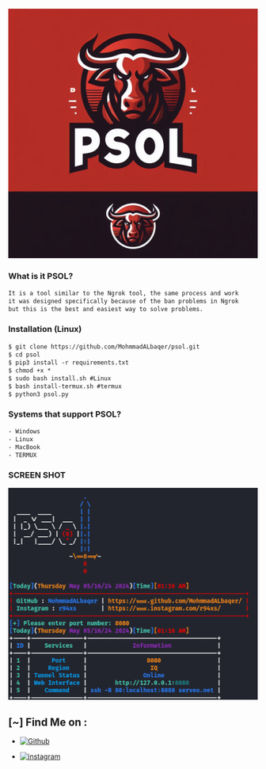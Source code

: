 ![Logo](Logo_psol.jpeg)

### What is it PSOL?

```
It is a tool similar to the Ngrok tool, the same process and work
it was designed specifically because of the ban problems in Ngrok
but this is the best and easiest way to solve problems.
```

### Installation (Linux)

```
$ git clone https://github.com/MohmmadALbaqer/psol.git
$ cd psol
$ pip3 install -r requirements.txt
$ chmod +x *
$ sudo bash install.sh #Linux
$ bash install-termux.sh #termux
$ python3 psol.py

```

### Systems that support PSOL?

```
- Windows
- Linux
- MacBook
- TERMUX
```

### SCREEN SHOT

![Logo](Screenshot_psol.png)



## [~] Find Me on :

- [![Github](https://img.shields.io/badge/Github-MohnnadALbaqer-green?style=for-the-badge&logo=github)](https://github.com/MohmmadALbaqer)


- [![instagram](https://img.shields.io/badge/Instagram-r94xs-green?style=for-the-badge&logo=instagram)](https://instagram.com/r94xs)

